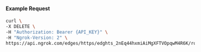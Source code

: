 <!-- Code generated for API Clients. DO NOT EDIT. -->

#### Example Request

```bash
curl \
-X DELETE \
-H "Authorization: Bearer {API_KEY}" \
-H "Ngrok-Version: 2" \
https://api.ngrok.com/edges/https/edghts_2nEq44hxmiAiMgXFTVOpqwM4R6K/routes/edghtsrt_2nEq45EHKEpglPwwBvNm771TbbK/ip_restriction
```

